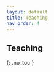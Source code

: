 ```yaml
---
layout: default
title: Teaching
nav_order: 4
---
```


## Teaching
{: .no_toc }



<!-- 
{% assign courses = site.data.teaching | where:"type","instructor" %}
{% for course in courses %}
{% assign course = course_hash[1] %}
<div class="card border-light">
<div class="card-body"> 
  <h3 class="card-title">{{ course.title }}</h3>
  <h5 class="card-subtitle text-muted pb-2"> 
  {% for time in course.time %}
    {% if forloop.index < course.time.size %} 
    {{ time.time }},
    {% else %} {{ time.time }}
    {% endif %}
  {% endfor %}
  </h5>
  <h5 class="card-text"> 
  </h5>
</div>
</div>

{% endfor %} -->

<!-- <br>  -->

<!-- ## TA
{: .no_toc }

{% assign courses = site.data.teaching | where:"type","TA" %}
{% for course in courses %}
{% assign course = course_hash[1] %}
<div class="card border-light">
<div class="card-body"> 
  <h3 class="card-title">{{ course.title }}</h3>
  <h5 class="card-subtitle text-muted pb-2"> 
  {% for time in course.time %}
    {% if forloop.index < course.time.size %} 
    {{ time.time }},
    {% else %} {{ time.time }}
    {% endif %}
  {% endfor %}
  </h5>
  {% if course.more %}
  <h5 class="card-text"> 
  	<a href="{{ course.more }}">Data Science Live (DSL)</a>
  </h5>
  {% endif %}
</div>
</div>
{% endfor %} -->